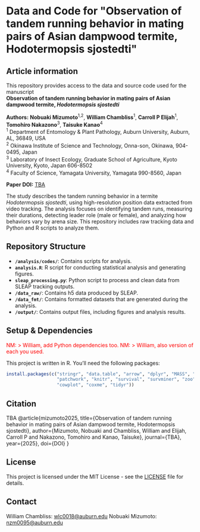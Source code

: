 # Data and Code for "Observation of tandem running behavior in mating pairs of Asian dampwood termite, Hodotermopsis sjostedti"
 
## Article information

This repository provides access to the data and source code used for the manuscript  
**Observation of tandem running behavior in mating pairs of Asian dampwood termite, _Hodotermopsis sjostedti_**

**Authors:** **Nobuaki Mizumoto**<sup>1,2</sup>, **William Chambliss**<sup>1</sup>, **Carroll P Elijah**<sup>1</sup>, **Tomohiro Nakazono**<sup>3</sup>, **Taisuke Kanao**<sup>4</sup>  
<sup>1</sup> Department of Entomology & Plant Pathology, Auburn University, Auburn, AL, 36849, USA<br>
<sup>2</sup> Okinawa Institute of Science and Technology, Onna-son, Okinawa, 904-0495, Japan<br>
<sup>3</sup> Laboratory of Insect Ecology, Graduate School of Agriculture, Kyoto University, Kyoto, Japan 606-8502<br>
<sup>4</sup> Faculty of Science, Yamagata University, Yamagata 990-8560, Japan<br>

**Paper DOI:** [TBA](XXX)

The study describes the tandem running behavior in a termite _Hodotermopsis sjostedti_, using high-resolution position data extracted from video tracking. The analysis focuses on identifying tandem runs, measuring their durations, detecting leader role (male or female), and analyzing how behaviors vary by arena size.
This repository includes raw tracking data and Python and R scripts to analyze them.

## Repository Structure

- **`/analysis/codes/`**: Contains scripts for analysis.
- **`analysis.R`**: R script for conducting statistical analysis and generating figures.
- **`sleap_processing.py`**: Python script to process and clean data from SLEAP tracking outputs.
- **`/data_raw/`**: Contains h5 data produced by SLEAP.
- **`/data_fmt/`**: Contains formatted datasets that are generated during the analysis.
- **`/output/`**: Contains output files, including figures and analysis results.

## Setup & Dependencies

<span style="color: red;">NM: > William, add Python dependencies too.</span>
<span style="color: red;">NM: > William, also version of each you used.</span>

This project is written in R. You’ll need the following packages:

```r
install.packages(c("stringr", "data.table", "arrow", "dplyr", "MASS", "ggplot2",
                   "patchwork", "knitr", "survival", "survminer", "zoo",
                   "cowplot", "coxme", "tidyr"))
```

## Citation
TBA
@article{mizumoto2025, title={Observation of tandem running behavior in mating pairs of Asian dampwood termite, Hodotermopsis sjostedti}, author={Mizumoto, Nobuaki and Chambliss, William and Elijah, Carroll P and Nakazono, Tomohiro and Kanao, Taisuke}, journal={TBA}, year={2025}, doi={DOI} }

## License
This project is licensed under the MIT License - see the [LICENSE](LICENSE) file for details.

## Contact
William Chambliss: wlc0018@auburn.edu
Nobuaki Mizumoto: nzm0095@auburn.edu